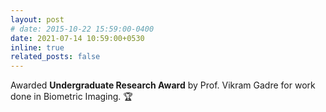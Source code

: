 ```yaml
---
layout: post
# date: 2015-10-22 15:59:00-0400
date: 2021-07-14 10:59:00+0530
inline: true
related_posts: false
---
```


<!-- A simple inline announcement. -->

Awarded **Undergraduate Research Award** by Prof. Vikram Gadre for work done in Biometric Imaging. 🏆
